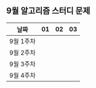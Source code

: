 ## 9월 알고리즘 스터디 문제

| 날짜 | 01 | 02 | 03 |
| :---: | :---: | :---: | :---: |
| 9월 1주차 |         |          |          |
| 9월 2주차 |         |          |          |
| 9월 3주차 |         |          |          |
| 9월 4주차 |         |          |          |
